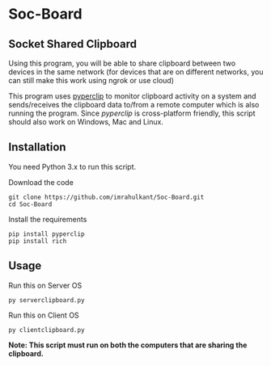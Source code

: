 # Soc-Board

## Socket Shared Clipboard

Using this program, you will be able to share clipboard between two devices in the same network (for devices that are on different networks, you can still make this work using ngrok or use cloud)

This program uses [pyperclip](https://pypi.org/project/pyperclip/) to monitor clipboard activity on a system and sends/receives the clipboard data to/from a remote computer which is also running the program. Since *pyperclip* is cross-platform friendly, this script should also work on Windows, Mac and Linux. 

## Installation
You need Python 3.x to run this script.

Download the code

    git clone https://github.com/imrahulkant/Soc-Board.git
    cd Soc-Board


Install the requirements

    pip install pyperclip
    pip install rich

## Usage
Run this on Server OS

    py serverclipboard.py

Run this on Client OS

    py clientclipboard.py


**Note: This script must run on both the computers that are sharing the clipboard.** 